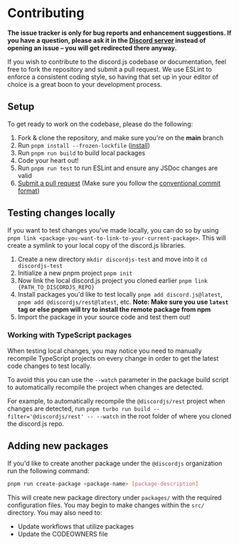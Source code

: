 # Contributing

**The issue tracker is only for bug reports and enhancement suggestions. If you have a question, please ask it in the [Discord server](https://discord.gg/djs) instead of opening an issue – you will get redirected there anyway.**

If you wish to contribute to the discord.js codebase or documentation, feel free to fork the repository and submit a
pull request. We use ESLint to enforce a consistent coding style, so having that set up in your editor of choice
is a great boon to your development process.

## Setup

To get ready to work on the codebase, please do the following:

1. Fork & clone the repository, and make sure you're on the **main** branch
2. Run `pnpm install --frozen-lockfile` ([install](https://pnpm.io/installation))
3. Run `pnpm run build` to build local packages
4. Code your heart out!
5. Run `pnpm run test` to run ESLint and ensure any JSDoc changes are valid
6. [Submit a pull request](https://github.com/discordjs/discord.js/compare) (Make sure you follow the [conventional commit format](https://github.com/discordjs/discord.js/blob/main/.github/COMMIT_CONVENTION.md))

## Testing changes locally

If you want to test changes you've made locally, you can do so by using `pnpm link <package-you-want-to-link-to-your-current-package>`. This will create a symlink to your local copy of the discord.js libraries.

1. Create a new directory `mkdir discordjs-test` and move into it `cd discordjs-test`
2. Initialize a new pnpm project `pnpm init`
3. Now link the local discord.js project you cloned earlier `pnpm link {PATH_TO_DISCORDJS_REPO}`
4. Install packages you'd like to test locally `pnpm add discord.js@latest`, `pnpm add @discordjs/rest@latest`, etc. **Note: Make sure you use `latest` tag or else pnpm will try to install the remote package from npm**
5. Import the package in your source code and test them out!

### Working with TypeScript packages

When testing local changes, you may notice you need to manually recompile TypeScript projects on every change in order to get the latest code changes to test locally.

To avoid this you can use the `--watch` parameter in the package build script to automatically recompile the project when changes are detected.

For example, to automatically recompile the `@discordjs/rest` project when changes are detected, run `pnpm turbo run build --filter='@discordjs/rest' -- --watch` in the root folder of where you cloned the discord.js repo.

## Adding new packages

If you'd like to create another package under the `@discordjs` organization run the following command:

```sh
pnpm run create-package <package-name> [package-description]
```

This will create new package directory under `packages/` with the required configuration files. You may begin
to make changes within the `src/` directory. You may also need to:

- Update workflows that utilize packages
- Update the CODEOWNERS file
